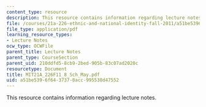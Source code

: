```yaml
---
content_type: resource
description: This resource contains information regarding lecture notes.
file: /courses/21a-226-ethnic-and-national-identity-fall-2011/a51be5396f6437378acc995538d47552_MIT21A_226F11_8_Sch_May.pdf
file_type: application/pdf
learning_resource_types:
- Lecture Notes
ocw_type: OCWFile
parent_title: Lecture Notes
parent_type: CourseSection
parent_uid: 210ddfd5-8cb9-2bed-905b-83c07ad2020c
resourcetype: Document
title: MIT21A_226F11_8_Sch_May.pdf
uid: a51be539-6f64-3737-8acc-995538d47552
---
```

This resource contains information regarding lecture notes.

